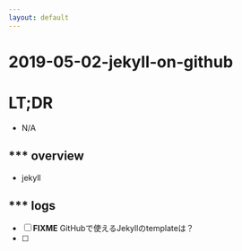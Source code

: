 ```yaml
---
layout: default
---
```


# 2019-05-02-jekyll-on-github

# LT;DR

- N/A

## *** overview

- jekyll

## *** logs

- [ ] **FIXME**  GitHubで使えるJekyllのtemplateは？
- [ ] 